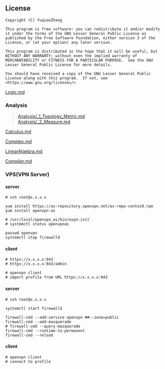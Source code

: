 ## License  
```  
Copyright (C) YuqiaoZhang

This program is free software: you can redistribute it and/or modify it under the terms of the GNU Lesser General Public License as published by the Free Software Foundation, either version 3 of the License, or (at your option) any later version.

This program is distributed in the hope that it will be useful, but WITHOUT ANY WARRANTY; without even the implied warranty of MERCHANTABILITY or FITNESS FOR A PARTICULAR PURPOSE.  See the GNU Lesser General Public License for more details.

You should have received a copy of the GNU Lesser General Public License along with this program.  If not, see <https://www.gnu.org/licenses/>
```  
   
   
[Logic.md](Logic.md)  

### Analysis  
   
> [Analysis/_1_Topology_Metric.md](Analysis/_1_Topology_Metric.md)   
> [Analysis/_2_Measure.md](Analysis/_2_Measure.md)    

[Calculus.md](Calculus.md)    

[Complex.md](Complex.md)  

[LinearAlgebra.md](LinearAlgebra.md)   

[Compiler.md](Compiler.md)  

### VPS(VPN Server)  

#### server  
```shell  
# ssh root@x.x.x.x

yum install https://as-repository.openvpn.net/as-repo-centos8.rpm
yum install openvpn-as

# /usr/local/openvpn_as/bin/ovpn-init
# systemctl status openvpnas

passwd openvpn
systemctl stop firewalld
```

#### client  
```shell
# https://x.x.x.x:943
# https://x.x.x.x:943/admin

# openvpn client
# import profile from URL https://x.x.x.x:943
```

#### server  
```shell
# ssh root@x.x.x.x

systemctl start firewalld

firewall-cmd --add-service openvpn ##--zone=public 
firewall-cmd --add-masquerade
# firewall-cmd --query-masquerade
firewall-cmd --runtime-to-permanent
firewall-cmd --reload
```

#### client  
```shell
# openvpn client
# connect to profile
```